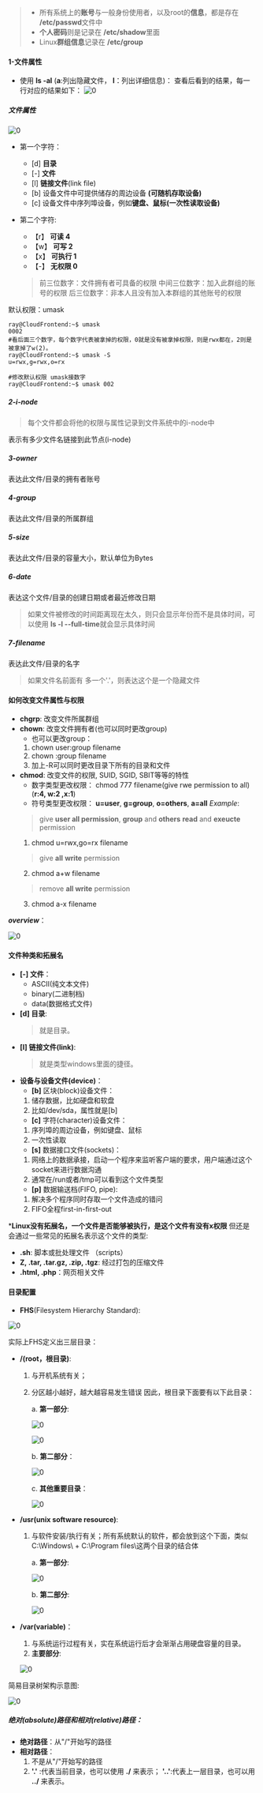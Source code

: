 > - 所有系统上的**账号**与一般身份使用者，以及root的**信息**，都是存在 **/etc/passwd**文件中
> - **个人密码**则是记录在 **/etc/shadow**里面
> - Linux**群组信息**记录在 **/etc/group**


#### 1-文件属性
- 使用 __ls -al__
(**a**:列出隐藏文件， **l**：列出详细信息)：
查看后看到的结果，每一行对应的结果如下：
![0](/img/07Chapter/Capture.PNG)

##### 文件属性
![0](/img/07Chapter/Capture1.PNG)
- 第一个字符：
    - [d] **目录**
    - [-] **文件**
    - [l] **链接文件**(link file)
    - [b] 设备文件中可提供储存的周边设备 **(可随机存取设备)**
    - [c] 设备文件中序列埠设备，例如**键盘、鼠标(一次性读取设备)**

- 第二个字符:
    - 【r】 **可读 4**
    - 【w】 **可写 2**
    - 【x】 **可执行 1**
    - 【-】 **无权限 0**
    > 前三位数字：文件拥有者可具备的权限
    中间三位数字：加入此群组的账号的权限
    后三位数字：非本人且没有加入本群组的其他账号的权限

默认权限：umask
```Shell
ray@CloudFrontend:~$ umask
0002 
#看后面三个数字，每个数字代表被拿掉的权限，0就是没有被拿掉权限，则是rwx都在，2则是被拿掉了w(2)。
ray@CloudFrontend:~$ umask -S
u=rwx,g=rwx,o=rx

#修改默认权限 umask接数字
ray@CloudFrontend:~$ umask 002
```

##### 2-i-node
> 每个文件都会将他的权限与属性记录到文件系统中的i-node中

表示有多少文件名链接到此节点(i-node)

##### 3-owner
表达此文件/目录的拥有者账号

##### 4-group
表达此文件/目录的所属群组

##### 5-size
表达此文件/目录的容量大小，默认单位为Bytes

##### 6-date
表达这个文件/目录的创建日期或者最近修改日期
> 如果文件被修改的时间距离现在太久，则只会显示年份而不是具体时间，可以使用 **ls -l --full-time**就会显示具体时间

##### 7-filename
表达此文件/目录的名字
> 如果文件名前面有 多一个'.'，则表达这个是一个隐藏文件


#### 如何改变文件属性与权限
- **chgrp**: 改变文件所属群组
- **chown**: 改变文件拥有者(也可以同时更改group)
    - 也可以更改group：
    1. chown user:group filename
    2. chown :group filename
    3. 加上-R可以同时更改目录下所有的目录和文件
- **chmod**: 改变文件的权限, SUID, SGID, SBIT等等的特性
    - 数字类型更改权限：
    chmod 777 filename(give rwe permission to all)
    (**r:4, w:2 ,x:1**)
    - 符号类型更改权限：
    **u=user**, **g=group**, **o=others**, **a=all**
    *Example*:
    > give **user all permission**, **group** and **others** **read** and **exeucte** permission
    1. chmod u=rwx,go=rx filename
    > give **all** **write** permission
    2. chmod a+w filename
    > remove **all write** permission
    3. chmod a-x filename

*__overview__*：


![0](/img/07Chapter/Capture2.PNG)

#### 文件种类和拓展名
- **[-] 文件**：
    - ASCII(纯文本文件)
    - binary(二进制档)
    - data(数据格式文件)
- **[d] 目录**:
    > 就是目录。
- **[l] 链接文件(link)**:
    > 就是类型windows里面的捷径。
- **设备与设备文件(device)**：
    - **[b]** 区块(block)设备文件：
    1. 储存数据，比如硬盘和软盘
    2. 比如/dev/sda，属性就是[b]
    - **[c]** 字符(character)设备文件：
    1. 序列埠的周边设备，例如键盘、鼠标
    2. 一次性读取
    - **[s]** 数据接口文件(sockets)：
    1. 网络上的数据承接，启动一个程序来监听客户端的要求，用户端通过这个socket来进行数据沟通
    2. 通常在/run或者/tmp可以看到这个文件类型
    - **[p]** 数据输送档(FIFO, pipe):
    1. 解决多个程序同时存取一个文件造成的错问
    2. FIFO全程first-in-first-out

***Linux没有拓展名，一个文件是否能够被执行，是这个文件有没有x权限**
但还是会通过一些常见的拓展名表示这个文件的类型:
- **.sh**: 脚本或批处理文件 （scripts）
- **Z, .tar, .tar.gz, .zip, .tgz**: 经过打包的压缩文件
- **.html, .php**：网页相关文件


#### 目录配置
- __FHS__(Filesystem Hierarchy Standard):

![0](/img/07Chapter/Capture3.PNG)

实际上FHS定义出三层目录：
- **/(root，根目录)**:
    1. 与开机系统有关；
    2. 分区越小越好，越大越容易发生错误
        因此，根目录下面要有以下此目录：

        a. __第一部分__:
        
        ![0](/img/07Chapter/Capture4_a.PNG)
        
        ![0](/img/07Chapter/Capture4_b.PNG)

        b. __第二部分__：

        ![0](/img/07Chapter/Capture4_c.PNG)

        c. __其他重要目录__：

        ![0](/img/07Chapter/Capture5.PNG)

- **/usr(unix software resource)**:
    1. 与软件安装/执行有关；所有系统默认的软件，都会放到这个下面，类似C:\Windows\ + C:\Program files\这两个目录的结合体

        a. __第一部分__:

        ![0](/img/07Chapter/Capture6_a.PNG)

        b. __第二部分__:

        ![0](/img/07Chapter/Capture6_b.PNG)

- **/var(variable)**：
    1. 与系统运行过程有关，实在系统运行后才会渐渐占用硬盘容量的目录。
    2. __主要部分__:
    
    ![0](/img/07Chapter/Capture7.PNG)


简易目录树架构示意图:

![0](/img/07Chapter/Capture8.PNG)

##### 绝对(absolute)路径和相对(relative)路径：
- **绝对路径**：从"/"开始写的路径
- **相对路径**：
    1. 不是从"/"开始写的路径
    2. **'.'** :代表当前目录，也可以使用 **./** 来表示；
        **'..'**:代表上一层目录，也可以用 **../** 来表示。

